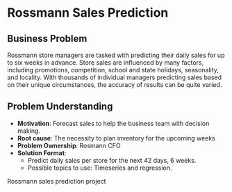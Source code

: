 # Rossmann Sales Prediction 

## Business Problem

Rossmann store managers are tasked with predicting their daily sales for up to six weeks in advance. Store sales are influenced by many factors, including promotions, competition, school and state holidays, seasonality, and locality. With thousands of individual managers predicting sales based on their unique circumstances, the accuracy of results can be quite varied.

## Problem Understanding

* **Motivation**: Forecast sales to help the business team with decision making.
* **Root cause**: The necessity to plan inventory for the upcoming weeks
* **Problem Ownership**: Rosmann CFO
* **Solution Format**: 
  * Predict daily sales per store for the next 42 days, 6 weeks.
  * Possible topics to use: Timeseries and regression.
  




Rossmann sales prediction project
